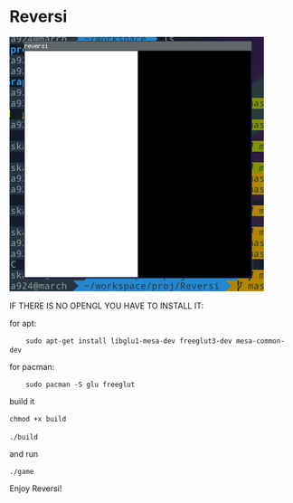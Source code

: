 # Reversi

![](demo.gif)

IF THERE IS NO OPENGL YOU HAVE TO INSTALL IT:
    
for apt:
    
        sudo apt-get install libglu1-mesa-dev freeglut3-dev mesa-common-dev

for pacman:

        sudo pacman -S glu freeglut
    
    
build it

    chmod +x build

    ./build

and run

    ./game

Enjoy Reversi!


